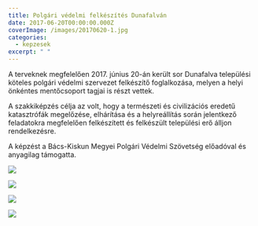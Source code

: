 ```yaml
---
title: Polgári védelmi felkészítés Dunafalván
date: 2017-06-20T00:00:00.000Z
coverImage: /images/20170620-1.jpg
categories:
  - kepzesek
excerpt: " "
---
```

A terveknek megfelelően 2017. június 20-án került sor Dunafalva települési köteles polgári védelmi szervezet felkészítő foglalkozása, melyen a helyi önkéntes mentőcsoport tagjai is részt vettek.

A szakkiképzés célja az volt, hogy a természeti és civilizációs eredetű katasztrófák megelőzése, elhárítása és a helyreállítás során jelentkező feladatokra megfelelően felkészített és felkészült települési erő álljon rendelkezésre.

A képzést a Bács-Kiskun Megyei Polgári Védelmi Szövetség előadóval és anyagilag támogatta.

![](/images/20170620-2.jpg)

![](/images/20170620-3.jpg)

![](/images/20170620-4.jpg)

![](/images/20170620-5.jpg)
